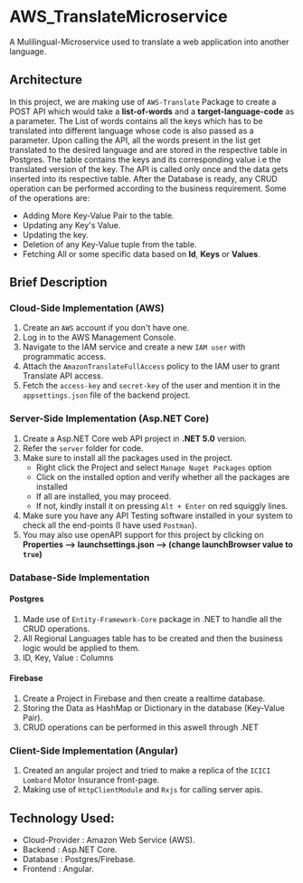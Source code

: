 # AWS_TranslateMicroservice

A Mulilingual-Microservice used to translate a web application into another language.

## Architecture

In this project, we are making use of `AWS-Translate` Package to create a POST API which would take a **list-of-words** and a **target-language-code** as a parameter. The List of words contains all the keys which has to be translated into different language whose code is also passed as a parameter. Upon calling the API, all the words present in the list get translated to the desired language and are stored in the respective table in Postgres. The table contains the keys and its corresponding value i.e the translated version of the key. The API is called only once and the data gets inserted into its respective table.
After the Database is ready, any CRUD operation can be performed according to the business requirement. Some of the operations are:
- Adding More Key-Value Pair to the table.
- Updating any Key's Value.
- Updating the key.
- Deletion of any Key-Value tuple from the table.
- Fetching All or some specific data based on **Id**, **Keys** or **Values**.


## Brief Description

### Cloud-Side Implementation (AWS)
1) Create an `AWS` account if you don't have one.
2) Log in to the AWS Management Console.
3) Navigate to the IAM service and create a new `IAM user` with programmatic access.
4) Attach the `AmazonTranslateFullAccess` policy to the IAM user to grant Translate API access.
5) Fetch the `access-key` and `secret-key` of the user and mention it in the `appsettings.json` file of the backend project.

### Server-Side Implementation (Asp.NET Core)
1) Create a Asp.NET Core web API project in **.NET 5.0** version.
2) Refer the `server` folder for code.
3) Make sure to install all the packages used in the project.
   - Right click the Project and select `Manage Nuget Packages` option
   - Click on the installed option and verify whether all the packages are installed
   - If all are installed, you may proceed.
   - If not, kindly install it on pressing `Alt + Enter` on red squiggly lines.
4) Make sure you have any API Testing software installed in your system to check all the end-points (I have used `Postman`).
5) You may also use openAPI support for this project by clicking on <br>
   <b>Properties --> launchsettings.json --> (change launchBrowser value to `true`)</b>

### Database-Side Implementation

#### Postgres
1) Made use of `Entity-Framework-Core` package in .NET to handle all the CRUD operations.
2) All Regional Languages table has to be created and then the business logic would be applied to them.
3) ID, Key, Value : Columns

#### Firebase
1) Create a Project in Firebase and then create a realtime database.
2) Storing the Data as HashMap or Dictionary in the database (Key-Value Pair).
3) CRUD operations can be performed in this aswell through .NET

### Client-Side Implementation (Angular)
1) Created an angular project and tried to make a replica of the `ICICI Lombard` Motor Insurance front-page.
2) Making use of `HttpClientModule` and `Rxjs` for calling server apis.

## Technology Used:

- Cloud-Provider : Amazon Web Service (AWS).
- Backend : Asp.NET Core.
- Database : Postgres/Firebase.
- Frontend : Angular.

